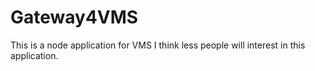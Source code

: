 # Gateway4VMS
This is a node application for VMS
I think less people will interest in this application.
